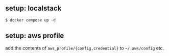 ## setup: localstack

```
$ docker compose up -d
```

## setup: aws profile

add the contents of `aws_profile/{config,credential}` to `~/.aws/config` etc.
